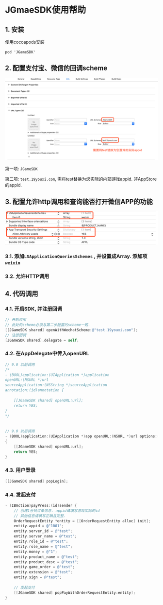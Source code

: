 # JGmaeSDK使用帮助

## 1. 安装

使用cocoapods安装

`pod 'JGameSDK'`

## 2. 配置支付宝、微信的回调scheme

![image-20190224235633310](assets/image-20190224235633310-1023793.png)

第一项: `JGameSDK`

第二项: `test.19youxi.com`, 需将test替换为您实际的内部游戏appid. 非AppStore的appid.

## 3. 配置允许http调用和查询能否打开微信APP的功能

![image-20190224235857584](assets/image-20190224235857584-1023937.png)


### 3.1. 添加`LSApplicationQueriesSchemes` , 并设置成Array. 添加项`weixin`

### 3.2. 允许HTTP调用



## 4. 代码调用

### 4.1. 开启SDK, 并注册回调

```objective-c
// 开启应用
// 此处的scheme必须与第二步配置的scheme一致.
[[JGameSDK shared] openWithWechatScheme:@"test.19youxi.com"];
// 注册回调
[JGameSDK shared].delegate = self;
```

### 4.2. 在AppDelegate中传入openURL

```objective-c
// 9.0 以前调用
/*
- (BOOL)application:(UIApplication *)application
openURL:(NSURL *)url
sourceApplication:(NSString *)sourceApplication
annotation:(id)annotation {

    [[JGameSDK shared] openURL:url];
    return YES;
}
*/


// 9.0 以后调用
- (BOOL)application:(UIApplication *)app openURL:(NSURL *)url options:(NSDictionary<NSString*, id> *)options
{
    [[JGameSDK shared] openURL:url];
    return YES;
}
```

### 4.3. 用户登录

```objective-c
[[JGameSDK shared] popLogin];
```
### 4.4. 发起支付

```objective-c
- (IBAction)payPress:(id)sender {
    // 创建1分钱订单信息. appid请填写游戏实际的id
    // 其他信息请填写正确且完整.
    OrderRequestEntity *entity = [[OrderRequestEntity alloc] init];
    entity.appid = @"1001";
    entity.server_id = @"test";
    entity.server_name = @"test";
    entity.role_id = @"test";
    entity.role_name = @"test";
    entity.money = @"1";
    entity.product_name = @"test";
    entity.product_desc = @"test";
    entity.game_order = @"test";
    entity.extension = @"test";
    entity.sign = @"test";

    // 发起支付
    [[JGameSDK shared] popPayWithOrderRequestEntity:entity];
}
```
